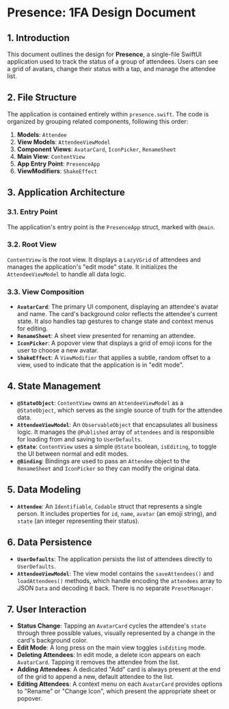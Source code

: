 # Presence: 1FA Design Document

## 1. Introduction

This document outlines the design for **Presence**, a single-file SwiftUI application used to track the status of a group of attendees. Users can see a grid of avatars, change their status with a tap, and manage the attendee list.

## 2. File Structure

The application is contained entirely within `presence.swift`. The code is organized by grouping related components, following this order:

1.  **Models**: `Attendee`
2.  **View Models**: `AttendeeViewModel`
3.  **Component Views**: `AvatarCard`, `IconPicker`, `RenameSheet`
4.  **Main View**: `ContentView`
5.  **App Entry Point**: `PresenceApp`
6.  **ViewModifiers**: `ShakeEffect`

## 3. Application Architecture

### 3.1. Entry Point

The application's entry point is the `PresenceApp` struct, marked with `@main`.

### 3.2. Root View

`ContentView` is the root view. It displays a `LazyVGrid` of attendees and manages the application's "edit mode" state. It initializes the `AttendeeViewModel` to handle all data logic.

### 3.3. View Composition

-   **`AvatarCard`**: The primary UI component, displaying an attendee's avatar and name. The card's background color reflects the attendee's current state. It also handles tap gestures to change state and context menus for editing.
-   **`RenameSheet`**: A sheet view presented for renaming an attendee.
-   **`IconPicker`**: A popover view that displays a grid of emoji icons for the user to choose a new avatar.
-   **`ShakeEffect`**: A `ViewModifier` that applies a subtle, random offset to a view, used to indicate that the application is in "edit mode".

## 4. State Management

-   **`@StateObject`**: `ContentView` owns an `AttendeeViewModel` as a `@StateObject`, which serves as the single source of truth for the attendee data.
-   **`AttendeeViewModel`**: An `ObservableObject` that encapsulates all business logic. It manages the `@Published` array of `attendees` and is responsible for loading from and saving to `UserDefaults`.
-   **`@State`**: `ContentView` uses a simple `@State` boolean, `isEditing`, to toggle the UI between normal and edit modes.
-   **`@Binding`**: Bindings are used to pass an `Attendee` object to the `RenameSheet` and `IconPicker` so they can modify the original data.

## 5. Data Modeling

-   **`Attendee`**: An `Identifiable`, `Codable` struct that represents a single person. It includes properties for `id`, `name`, `avatar` (an emoji string), and `state` (an integer representing their status).

## 6. Data Persistence

-   **`UserDefaults`**: The application persists the list of attendees directly to `UserDefaults`.
-   **`AttendeeViewModel`**: The view model contains the `saveAttendees()` and `loadAttendees()` methods, which handle encoding the `attendees` array to JSON `Data` and decoding it back. There is no separate `PresetManager`.

## 7. User Interaction

-   **Status Change**: Tapping an `AvatarCard` cycles the attendee's `state` through three possible values, visually represented by a change in the card's background color.
-   **Edit Mode**: A long press on the main view toggles `isEditing` mode.
-   **Deleting Attendees**: In edit mode, a delete icon appears on each `AvatarCard`. Tapping it removes the attendee from the list.
-   **Adding Attendees**: A dedicated "Add" card is always present at the end of the grid to append a new, default attendee to the list.
-   **Editing Attendees**: A context menu on each `AvatarCard` provides options to "Rename" or "Change Icon", which present the appropriate sheet or popover.
